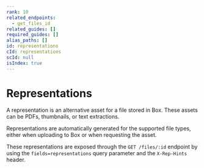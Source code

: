 ```yaml
---
rank: 10
related_endpoints:
  - get_files_id
related_guides: []
required_guides: []
alias_paths: []
id: representations
cId: representations
scId: null
isIndex: true
---
```


# Representations

A representation is an alternative asset for a file stored in Box. These assets
can be PDFs, thumbnails, or text extractions.

Representations are automatically generated for the supported file types, either
when uploading to Box or when requesting the asset.

These representations are exposed through the `GET /files/:id` endpoint by using
the `fields=representations` query parameter and the `X-Rep-Hints` header.
